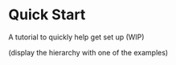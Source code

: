 # Quick Start

A tutorial to quickly help get set up (WIP)

(display the hierarchy with one of the examples)
